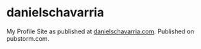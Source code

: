 # danielschavarria
My Profile Site as published at [danielschavarria.com](http://www.danielschavarria.com). Published on pubstorm.com.
